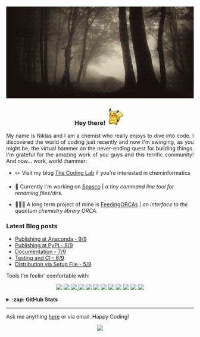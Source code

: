 ![](assets/forrest.gif "It's cold outside...")

<!-- <p id="website" align="center">
  <a href="https://the-coding-lab.com" alt="My-Blog" >
    <img src="https://img.shields.io/website?label=the-coding-lab.com&style=for-the-badge&url=https%3A%2F%2Fcodestackr.com" height=25px/>
  </a>
</p> -->

<h3 align="center">Hey there! <img src="assets/pikachu1.gif" width="50px"> </h3>

<p align="justify">
  My name is Niklas and I am a chemist who really enjoys to dive into code. I discovered the world of coding just recently and now I'm swinging, as you might be, the virtual hammer on the never-ending quest for building things. I'm grateful for the amazing work of you guys and this terrific community! And now... work, work! :hammer:
</p>

<!-- <a href="#"><img align="right" src="assets/link.gif" width="150" /></a> -->

- :pencil2: Visit my blog [The Coding Lab](https://the-coding-lab.com/) if you're interested in cheminformatics

- 🚧 Currently I'm working on [Spasco](https://github.com/NiklasTiede/spasco) | _a tiny command line tool for renaming files/dirs._

- 🏃🏼‍♂️ A long term project of mine is [FeedingORCAs](https://github.com/NiklasTiede/feedingORCAs) | _an interface to the quantum chemistry library ORCA._

### Latest Blog posts

<!-- BLOG-POST-LIST:START -->
- [Publishing at Anaconda - 9/9](https://the-coding-lab.com/posts/9-publishing-at-anaconda/)
- [Publishing at PyPI - 8/9](https://the-coding-lab.com/posts/8-publishing-at-pypi/)
- [Documentation - 7/9](https://the-coding-lab.com/posts/7-documentation/)
- [Testing and CI - 6/9](https://the-coding-lab.com/posts/6-testing-and-continous-integration/)
- [Distribution via Setup File - 5/9](https://the-coding-lab.com/posts/5-distribution-via-setup-file/)
<!-- BLOG-POST-LIST:END -->

Tools I'm feelin' comfortable with:

<p id="Icons" align="center">
  <a alt="linux">
    <img src="https://img.shields.io/badge/OS-Linux-informational?style=flat&logo=linux&logoColor=white&color=7d7038" />
  </a>
  <a alt="bash">
    <img src="https://img.shields.io/badge/Shell-Bash-informational?style=flat&logo=gnu-bash&logoColor=white&color=7d7038" />
  </a>
  <a href="https://github.com/NiklasTiede?tab=repositories&q=&type=&language=python" alt="python">
    <img src="https://img.shields.io/badge/Code-Python-informational?style=flat&logo=python&logoColor=white&color=7d7038" />
  </a>
  <a alt="anaconda">
    <img src="https://img.shields.io/badge/pm-Anaconda-informational?style=flat&logo=anaconda&logoColor=white&color=7d7038" />
  </a>
  <a alt="VSCode">
    <img src="https://img.shields.io/badge/IDE-VSCode-i?style=flat&logo=visual-studio-code&logoColor=white&color=7d7038" />
  </a>
  <a alt="jupyter">
    <img src="https://img.shields.io/badge/IDE-jupyter-informational?style=flat&logo=jupyter&logoColor=white&color=7d7038" />
  </a>
  <a alt="pandas">
    <img src="https://img.shields.io/badge/lib-Pandas-informational?style=flat&logo=pandas&logoColor=white&color=7d7038" />
  </a>
  <a alt="pytorch">
    <img src="https://img.shields.io/badge/lib-PyTorch-informational?style=flat&logo=pytorch&logoColor=white&color=7d7038" />
  </a>
  <a alt="mongodb">
    <img src="https://img.shields.io/badge/db-MongoDB-informational?style=flat&logo=mongodb&logoColor=white&color=7d7038" />
  </a>
  <a alt="PostgreSQL">
    <img src="https://img.shields.io/badge/db-PostgreSQL-informational?style=flat&logo=postgresql&logoColor=white&color=7d7038" />
  </a>
  <a alt="Github-actions">
    <img src="https://img.shields.io/badge/CI-GH_Actions-informational?style=flat&logo=Github-actions&logoColor=white&color=7d7038" />
  </a>
  <a alt="readthedocs">
    <img src="https://img.shields.io/badge/docs-Read the Docs-informational?style=flat&logo=read-the-docs&logoColor=white&color=7d7038" />
  </a>
</p>

<!-- Some more statistics... 📈 -->

<details>
    <summary><b>:zap: GitHub Stats</b></summary>

<br>

[![niklastiede's github stats](https://github-readme-stats.vercel.app/api?username=niklastiede&count_private=true&show_icons=true&theme=tokyonight)](https://github.com/niklastiede/github-readme-stats)

[![Top Langs](https://github-readme-stats.vercel.app/api/top-langs/?username=niklastiede)](https://github.com/niklastiede/github-readme-stats)

</details>

---

Ask me anything [here](https://github.com/NiklasTiede/NiklasTiede/issues) or via email.
Happy Coding!

<!-- 👋 👻 🔧 -->

<!-- # chemical formula
<p align="center">
  H<sub>2</sub>SO<sub>4</sub> + 2NaOH &rarr; 2H<sub>2</sub>O + Na<sup>+</sup> + SO<sub>4</sub><sup>2-</sup>
</p> -->

<!-- # why adding spotify api?
[![Spotify](https://novatorem.bgstatic.vercel.app/api/spotify)](https://open.spotify.com/user/31tnttfhh73nx44zimoaeofqyi6u) -->

<!-- if the repos are finished for release I can link one into my profile readme:
<a href="https://github.com/NiklasTiede/feedingORCAs">
  <img align="center" src="https://github-readme-stats.vercel.app/api/pin/?username=NiklasTiede&repo=feedingORCAs&title_color=ffffff&text_color=c9cacc&icon_color=2bbc8a&bg_color=1d1f21" />
</a>
<a href="https://github.com/NiklasTiede/spasco">
  <img align="center" src="https://github-readme-stats.vercel.app/api/pin/?username=NiklasTiede&repo=spasco&title_color=ffffff&text_color=c9cacc&icon_color=2bbc8a&bg_color=1d1f21" />
</a> -->

<p align="center">
  <img src="https://komarev.com/ghpvc/?username=NiklasTiede&color=7d7038" />
</p>
